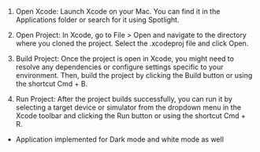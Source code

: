 1. Open Xcode:
Launch Xcode on your Mac. You can find it in the Applications folder or search for it using Spotlight.

2. Open Project:
In Xcode, go to File > Open and navigate to the directory where you cloned the project. Select the .xcodeproj file and click Open.

3. Build Project:
Once the project is open in Xcode, you might need to resolve any dependencies or configure settings specific to your environment. Then, build the project by clicking the Build button or using the shortcut Cmd + B.

4. Run Project:
After the project builds successfully, you can run it by selecting a target device or simulator from the dropdown menu in the Xcode toolbar and clicking the Run button or using the shortcut Cmd + R.


* Application implemented for Dark mode and white mode as well  


